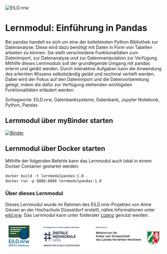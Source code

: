 ![EILD.nrw](https://github.com/orca-nrw/plsql-trainer/raw/main/app/src/img/Logo-mitSchrift-v2.png)

# Lernmodul: Einführung in Pandas

Bei pandas handelt es sich um eine der beliebtesten Python Bibliothek zur Datenanalyse. Diese wird dazu benötigt mit Daten in Form von Tabellen arbeiten zu können. Sie stellt verschiedene Funktionalitäten zum Datenimport, zur Datenanalyse und zur Datenmanipulation zur Verfügung. Mithilfe dieses Lernmoduls soll der grundlegende Umgang mit pandas erlernt und geübt werden. Durch interaktive Aufgaben kann die Anwendung des erlernten Wissens selbstständig geübt und nochmal vertieft werden. Dabei wird der Fokus auf den Datenimport und die Datenvorbereitung gelegt, indem die dafür zur Verfügung stehenden wichtigsten Funktionalitäten erläutert werden.

Schlagworte: EILD.nrw, Datenbanksysteme, Datenbank, Jupyter Notebook, Python, Pandas

## Lernmodul über myBinder starten

[![Binder](https://mybinder.org/badge_logo.svg)](https://mybinder.org/v2/git/https%3A%2F%2Fprojectbase.medien.hs-duesseldorf.de%2Feild.nrw-module%2Flernmodul-pandas/HEAD?labpath=..%2F..%2Fnotebooks%2Findex.ipynb)

## Lernmodul über Docker starten

Mithilfe der folgenden Befehle kann das Lernmodul auch lokal in einem Docker Container gestartet werden:

```
docker build -t lernmodulpandas:1.0 .
docker run -p 8888:8888 lernmodulpandas:1.0
```

### Über dieses Lernmodul

Dieses Lernmodul wurde im Rahmen des EILD.nrw-Projektes von Anne Giesen an der Hochschule Düsseldorf erstellt, nähre Informationen unter [eild.nrw](https://eild.nrw). Das Lernmodul kann unter foldender [Lizenz](LICENSE) genutzt werden.

![logos.jpg](https://github.com/orca-nrw/lm-database-with-python/raw/master/logos.jpg)
